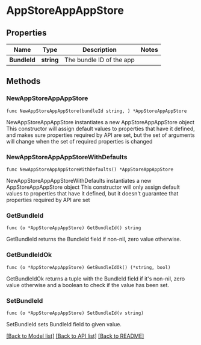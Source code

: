 # AppStoreAppAppStore

## Properties

Name | Type | Description | Notes
------------ | ------------- | ------------- | -------------
**BundleId** | **string** | The bundle ID of the app | 

## Methods

### NewAppStoreAppAppStore

`func NewAppStoreAppAppStore(bundleId string, ) *AppStoreAppAppStore`

NewAppStoreAppAppStore instantiates a new AppStoreAppAppStore object
This constructor will assign default values to properties that have it defined,
and makes sure properties required by API are set, but the set of arguments
will change when the set of required properties is changed

### NewAppStoreAppAppStoreWithDefaults

`func NewAppStoreAppAppStoreWithDefaults() *AppStoreAppAppStore`

NewAppStoreAppAppStoreWithDefaults instantiates a new AppStoreAppAppStore object
This constructor will only assign default values to properties that have it defined,
but it doesn't guarantee that properties required by API are set

### GetBundleId

`func (o *AppStoreAppAppStore) GetBundleId() string`

GetBundleId returns the BundleId field if non-nil, zero value otherwise.

### GetBundleIdOk

`func (o *AppStoreAppAppStore) GetBundleIdOk() (*string, bool)`

GetBundleIdOk returns a tuple with the BundleId field if it's non-nil, zero value otherwise
and a boolean to check if the value has been set.

### SetBundleId

`func (o *AppStoreAppAppStore) SetBundleId(v string)`

SetBundleId sets BundleId field to given value.



[[Back to Model list]](../README.md#documentation-for-models) [[Back to API list]](../README.md#documentation-for-api-endpoints) [[Back to README]](../README.md)


